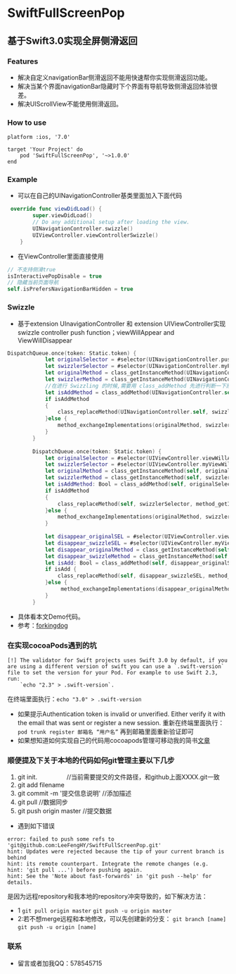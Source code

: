 # SwiftFullScreenPop

## 基于Swift3.0实现全屏侧滑返回

### Features
* 解决自定义navigationBar侧滑返回不能用快速帮你实现侧滑返回功能。
* 解决当某个界面navigationBar隐藏时下个界面有导航导致侧滑返回体验很差。
* 解决UIScrollView不能使用侧滑返回。

### How to use
`platform :ios, '7.0'`
```objc
target 'Your Project' do
    pod 'SwiftFullScreenPop', '~>1.0.0'
end
```
### Example
* 可以在自己的UINavigationController基类里面加入下面代码
```swift
 override func viewDidLoad() {
        super.viewDidLoad()
        // Do any additional setup after loading the view.
        UINavigationController.swizzle()
        UIViewController.viewControllerSwizzle()
    }
```
* 在ViewController里面直接使用
```swift
// 不支持侧滑true
isInteractivePopDisable = true
// 隐藏当前页面导航
self.isPrefersNavigationBarHidden = true
```
### Swizzle
* 基于extension UInavigationController 和 extension UIViewController实现swizzle controller push function；viewWillAppear and ViewWillDisappear
```swift
DispatchQueue.once(token: Static.token) {
            let originalSelector = #selector(UINavigationController.pushViewController(_:animated:))
            let swizzlerSelector = #selector(UINavigationController.myPushViewController(_:animated:))
            let originalMethod = class_getInstanceMethod(UINavigationController.self, originalSelector)
            let swizzlerMethod = class_getInstanceMethod(UINavigationController.self, swizzlerSelector)
            //在进行 Swizzling 的时候,需要用 class_addMethod 先进行判断一下原有类中是否有要替换方法的实现
            let isAddMethod = class_addMethod(UINavigationController.self, originalSelector, method_getImplementation(swizzlerMethod), method_getTypeEncoding(swizzlerMethod))
            if isAddMethod
            {
                class_replaceMethod(UINavigationController.self, swizzlerSelector, method_getImplementation(originalMethod), method_getTypeEncoding(originalMethod))
            }else {
                method_exchangeImplementations(originalMethod, swizzlerMethod)
            }
        }
        
        DispatchQueue.once(token: Static.token) {
            let originalSelector = #selector(UIViewController.viewWillAppear(_:))
            let swizzlerSelector = #selector(UIViewController.myViewWillApper(_:))
            let originalMethod = class_getInstanceMethod(self, originalSelector)
            let swizzlerMethod = class_getInstanceMethod(self, swizzlerSelector)
            let isAddMethod: Bool = class_addMethod(self, originalSelector, method_getImplementation(swizzlerMethod), method_getTypeEncoding(swizzlerMethod))
            if isAddMethod
            {
                class_replaceMethod(self, swizzlerSelector, method_getImplementation(originalMethod), method_getTypeEncoding(originalMethod))
            }else {
                method_exchangeImplementations(originalMethod, swizzlerMethod)
            }
            
            let disappear_originalSEL = #selector(UIViewController.viewWillDisappear(_:))
            let disappear_swizzleSEL = #selector(UIViewController.myViewWillDisappear(_:))
            let disappear_originalMethod = class_getInstanceMethod(self, disappear_originalSEL)
            let disappear_swizzleMethod = class_getInstanceMethod(self, disappear_swizzleSEL)
            let isAdd: Bool = class_addMethod(self, disappear_originalSEL, method_getImplementation(disappear_swizzleMethod), method_getTypeEncoding(disappear_swizzleMethod))
            if isAdd {
                class_replaceMethod(self, disappear_swizzleSEL, method_getImplementation(disappear_originalMethod), method_getTypeEncoding(disappear_originalMethod))
            }else {
                 method_exchangeImplementations(disappear_originalMethod, disappear_swizzleMethod)
            }
        }
```
* 具体看本文Demo代码。
* 参考：[forkingdog](https://github.com/forkingdog/FDFullscreenPopGesture)

### 在实现cocoaPods遇到的坑
```objc
[!] The validator for Swift projects uses Swift 3.0 by default, if you are using a different version of swift you can use a `.swift-version` file to set the version for your Pod. For example to use Swift 2.3, run: 
    `echo "2.3" > .swift-version`. 
```
在终端里面执行：`echo "3.0" > .swift-version`
* 如果提示Authentication token is invalid or unverified. Either verify it with the email that was sent or register a new session.
重新在终端里面执行：`pod trunk register 邮箱名 “用户名”` 再到邮箱里面重新验证即可
* 如果想知道如何实现自己的代码用cocoapods管理可移动我的简书[文章](http://www.jianshu.com/p/756f36b2a672)

### 顺便提及下关于本地的代码如何git管理主要以下几步
1. git init.                 //当前需要提交的文件路径，和github上面XXXX.git一致
2. git add filename
3. git commit -m '提交信息说明' //添加描述
4. git pull //数据同步
5. git push origin master //提交数据
* 遇到如下错误
```objc
error: failed to push some refs to 'git@github.com:LeeFengHY/SwiftFullScreenPop.git'
hint: Updates were rejected because the tip of your current branch is behind
hint: its remote counterpart. Integrate the remote changes (e.g.
hint: 'git pull ...') before pushing again.
hint: See the 'Note about fast-forwards' in 'git push --help' for details.
```
是因为远程repository和我本地的repository冲突导致的，如下解决方法：
* 1
`git pull origin master`
`git push -u origin master`
* 2:若不想merge远程和本地修改，可以先创建新的分支：
`git branch [name]` 
`git push -u origin [name]`
### 联系
* 留言或者加我QQ：578545715
        
